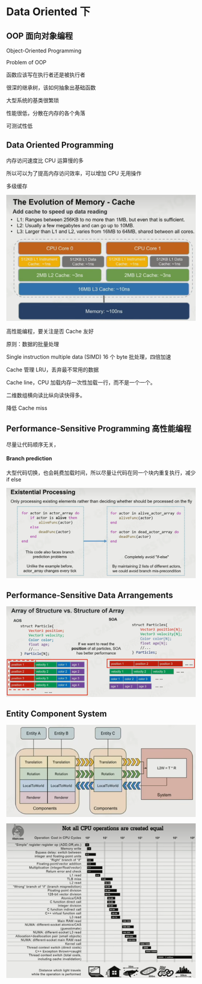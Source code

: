 # Data Oriented 下

## OOP 面向对象编程

Object-Oriented Programming

Problem of OOP

函数应该写在执行者还是被执行者

很深的继承树，该如何抽象出基础函数

大型系统的基类很繁琐

性能很低，分散在内存的各个角落

可测试性低

## Data Oriented Programming

内存访问速度比 CPU 运算慢的多

所以可以为了提高内存访问效率，可以增加 CPU 无用操作

多级缓存

![image.png](assets/memory-cache.png)

高性能编程，要关注是否 Cache 友好

原则：数据的批量处理

Single instruction multiple data (SIMD) 16 个 byte 批处理，四倍加速

Cache 管理 LRU，丢弃最不常用的数据

Cache line，CPU 加载内存一次性加载一行，而不是一个一个。

二维数组横向读比纵向读快得多。

降低 Cache miss

## Performance-Sensitive Programming 高性能编程

尽量让代码顺序无关，

#### Branch prediction

大型代码切换，也会耗费加载时间，所以尽量让代码在同一个块内重复执行，减少 if else

![image.png](assets/existential-processing.png)

## Performance-Sensitive Data Arrangements

![image.png](assets/aos-soa.png)

## Entity Component System

![image.png](assets/ecs.png)

![image.png](assets/cpu-operation.png)
